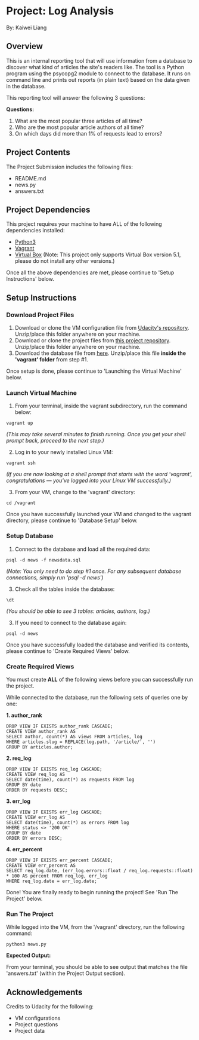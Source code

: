 # Project: Log Analysis
By: Kaiwei Liang

## Overview
This is an internal reporting tool that will use information from a database to discover what kind of articles the site's readers like. The tool is a Python program using the psycopg2 module to connect to the database. It runs on command line and prints out reports (in plain text) based on the data given in the database. 

This reporting tool will answer the following 3 questions:

**Questions:**
1. What are the most popular three articles of all time?
2. Who are the most popular article authors of all time?
3. On which days did more than 1% of requests lead to errors?


## Project Contents
The Project Submission includes the following files:
- README.md<nolink>
- news.py<nolink>
- answers.txt<nolink>
  


## Project Dependencies
This project requires your machine to have ALL of the following dependencies installed:
- [Python3](https://www.python.org/downloads/)
- [Vagrant](https://www.vagrantup.com/downloads.html) 
- [Virtual Box](https://www.virtualbox.org/wiki/Download_Old_Builds_5_1) (Note: This project only supports Virtual Box version 5.1, please do not install any other versions.)

Once all the above dependencies are met, please continue to 'Setup Instructions' below.


## Setup Instructions
### Download Project Files
1. Download or clone the VM configuration file from [Udacity's repository](https://github.com/udacity/fullstack-nanodegree-vm). Unzip/place this folder anywhere on your machine.
2. Download or clone the project files from [this project repository](https://github.com/Kai-Wei-Liang/Project-Log-Analysis). Unzip/place this folder anywhere on your machine.
3. Download the database file from [here](https://d17h27t6h515a5.cloudfront.net/topher/2016/August/57b5f748_newsdata/newsdata.zip). Unzip/place this file **inside the 'vagrant' folder** from step #1.

Once setup is done, please continue to 'Launching the Virtual Machine' below.

### Launch Virtual Machine
1. From your terminal, inside the vagrant subdirectory, run the command below:

```vagrant up```

  *(This may take several minutes to finish running. Once you get your shell prompt back, proceed to the next step.)*

2. Log in to your newly installed Linux VM:

```vagrant ssh```

  *(If you are now looking at a shell prompt that starts with the word 'vagrant', congratulations — you've logged into your Linux VM successfully.)*
  
3. From your VM, change to the 'vagrant' directory:

```cd /vagrant```

Once you have successfully launched your VM and changed to the vagrant directory, please continue to 'Database Setup' below.

### Setup Database
1. Connect to the database and load all the required data:

```psql -d news -f newsdata.sql```

  *(Note: You only need to do step #1 once. For any subsequent database connections, simply run 'psql -d news')*

3. Check all the tables inside the database:

```\dt```

  *(You should be able to see 3 tables: articles, authors, log.)*
  
3. If you need to connect to the database again: 

```psql -d news```

Once you have successfully loaded the database and verified its contents, please continue to 'Create Required Views' below.

### Create Required Views

You must create **ALL** of the following views before you can successfully run the project.

While connected to the database, run the following sets of queries one by one:

**1. author_rank**

```
DROP VIEW IF EXISTS author_rank CASCADE; 
CREATE VIEW author_rank AS 
SELECT author, count(*) AS views FROM articles, log 
WHERE articles.slug = REPLACE(log.path, '/article/', '') 
GROUP BY articles.author;
```

**2. req_log**

```
DROP VIEW IF EXISTS req_log CASCADE;
CREATE VIEW req_log AS
SELECT date(time), count(*) as requests FROM log
GROUP BY date
ORDER BY requests DESC;
```

**3. err_log**

```
DROP VIEW IF EXISTS err_log CASCADE;
CREATE VIEW err_log AS
SELECT date(time), count(*) as errors FROM log
WHERE status <> '200 OK'
GROUP BY date
ORDER BY errors DESC;
```

**4. err_percent**

```
DROP VIEW IF EXISTS err_percent CASCADE;
CREATE VIEW err_percent AS
SELECT req_log.date, (err_log.errors::float / req_log.requests::float) * 100 AS percent FROM req_log, err_log
WHERE req_log.date = err_log.date;
```

Done! You are finally ready to begin running the project!
See 'Run The Project' below.


### Run The Project

While logged into the VM, from the '/vagrant' directory, run the following command:

```python3 news.py```

**Expected Output:**

From your terminal, you should be able to see output that matches the file 'answers.txt' (within the Project Output section).


## Acknowledgements

Credits to Udacity for the following:
- VM configurations
- Project questions
- Project data
















